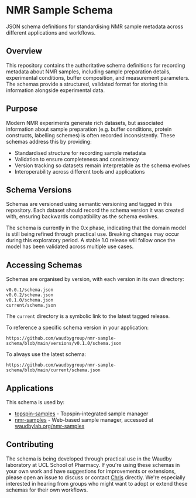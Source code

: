 # NMR Sample Schema

JSON schema definitions for standardising NMR sample metadata across different applications and workflows.

## Overview

This repository contains the authoritative schema definitions for recording metadata about NMR samples, including sample preparation details, experimental conditions, buffer composition, and measurement parameters. The schemas provide a structured, validated format for storing this information alongside experimental data.

## Purpose

Modern NMR experiments generate rich datasets, but associated information about sample preparation (e.g. buffer conditions, protein constructs, labelling schemes) is often recorded inconsistently. These schemas address this by providing:

- Standardised structure for recording sample metadata
- Validation to ensure completeness and consistency
- Version tracking so datasets remain interpretable as the schema evolves
- Interoperability across different tools and applications

## Schema Versions

Schemas are versioned using semantic versioning and tagged in this repository. Each dataset should record the schema version it was created with, ensuring backwards compatibility as the schema evolves.

The schema is currently in the 0.x phase, indicating that the domain model is still being refined through practical use. Breaking changes may occur during this exploratory period. A stable 1.0 release will follow once the model has been validated across multiple use cases.

## Accessing Schemas

Schemas are organised by version, with each version in its own directory:

```
v0.0.1/schema.json
v0.0.2/schema.json
v0.1.0/schema.json
current/schema.json
```

The `current` directory is a symbolic link to the latest tagged release.

To reference a specific schema version in your application:
```
https://github.com/waudbygroup/nmr-sample-schema/blob/main/versions/v0.1.0/schema.json
```

To always use the latest schema:
```
https://github.com/waudbygroup/nmr-sample-schema/blob/main/current/schema.json
```

## Applications

This schema is used by:

- [topspin-samples](https://github.com/waudbygroup/topspin-samples) - Topspin-integrated sample manager
- [nmr-samples](http://github.com/waudbygroup/nmr-samples) - Web-based sample manager, accessed at [waudbylab.org/nmr-samples](https://waudbylab.org/nmr-samples)

## Contributing

The schema is being developed through practical use in the Waudby laboratory at UCL School of Pharmacy. If you're using these schemas in your own work and have suggestions for improvements or extensions, please open an issue to discuss or contact [Chris](mailto:c.waudby@ucl.ac.uk) directly. We're especially interested in hearing from groups who might want to adopt or extend these schemas for their own workflows.
